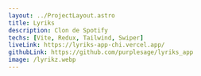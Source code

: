```yaml
---
layout: ../ProjectLayout.astro
title: Lyriks
description: Clon de Spotify
techs: [Vite, Redux, Tailwind, Swiper]
liveLink: https://lyriks-app-chi.vercel.app/
githubLink: https://github.com/purplesage/lyriks_app
image: /lyrikz.webp
---
```

